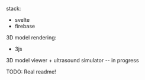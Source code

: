 stack:
- svelte
- firebase

3D model rendering:
- 3js

3D model viewer + ultrasound simulator -- in progress

TODO: Real readme!